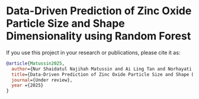 # Data-Driven Prediction of Zinc Oxide Particle Size and Shape Dimensionality using Random Forest

If you use this project in your research or publications, please cite it as:

```bibtex
@article{Matussin2025,
  author={Nur Shaidatul Najihah Matussin and Ai Ling Tan and Norhayati Ahmad and Daphne Teck Ching Lai},
  title={Data-Driven Prediction of Zinc Oxide Particle Size and Shape Dimensionality using Random Forest},
  journal={Under review},
  year ={2025}
}
